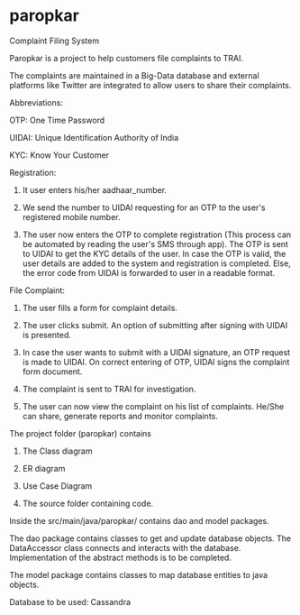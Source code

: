 # paropkar
Complaint Filing System


Paropkar is a project to help customers file complaints to TRAI. 

The complaints are maintained in a Big-Data database and external platforms like Twitter are integrated to allow users to share their complaints.

Abbreviations:

OTP: One Time Password

UIDAI: Unique Identification Authority of India

KYC: Know Your Customer



Registration:

1) It user enters his/her aadhaar_number.

2) We send the number to UIDAI requesting for an OTP to the user's registered mobile number.

3) The user now enters the OTP to complete registration (This process can be automated by reading the user's SMS through app). The OTP is sent to UIDAI to get the KYC details of the user. In case the OTP is valid, the user details are added to the system and registration is completed. Else, the error code from UIDAI is forwarded to user in a readable format.

File Complaint:

1) The user fills a form for complaint details.

2) The user clicks submit. An option of submitting after signing with UIDAI is presented.

3) In case the user wants to submit with a UIDAI signature, an OTP request is made to UIDAI. On correct entering of OTP, UIDAI signs the complaint form document.

4) The complaint is sent to TRAI for investigation. 

5) The user can now view the complaint on his list of complaints. He/She can share, generate reports and monitor complaints.



The project folder (paropkar) contains

1) The Class diagram

2) ER diagram 

3) Use Case Diagram

4) The source folder containing code.



Inside the src/main/java/paropkar/ contains dao and model packages.

The dao package contains classes to get and update database objects. The DataAccessor class connects and interacts with the database. Implementation of the abstract methods is to be completed.

The model package contains classes to map database entities to java objects.

Database to be used: Cassandra

